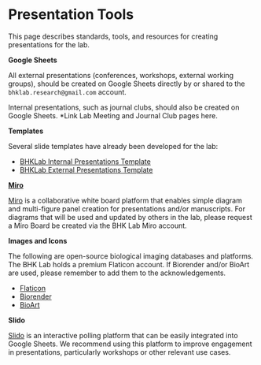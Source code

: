 # Presentation Tools

This page describes standards, tools, and resources for creating presentations for the lab.

**Google Sheets**

All external presentations (conferences, workshops, external working groups), should be created on Google Sheets directly by or shared to the `bhklab.research@gmail.com` account.

Internal presentations, such as journal clubs, should also be created on Google Sheets. *Link Lab Meeting and Journal Club pages here.


**Templates**

Several slide templates have already been developed for the lab: 

- [BHKLab Internal Presentations Template](https://docs.google.com/presentation/d/1GRdR3ExBVbXwgmjkHBp82i3x_mdQZPzJNHsEz1LiYWk/edit)
- [BHKLab External Presentations Template](https://docs.google.com/presentation/d/1B-iTfzHvVSOD9fW80NZz14ct6HENHWOgTxU8C673TmY/edit)



[**Miro**](#presentation_tools_miro)

[Miro](https://miro.com/login/) is a collaborative white board platform that enables simple diagram and multi-figure panel creation for presentations and/or manuscripts. For diagrams that will be used and updated by others in the lab, please request a Miro Board be created via the BHK Lab Miro account.


**Images and Icons**

The following are open-source biological imaging databases and platforms. The BHK Lab holds a premium Flaticon account. If Biorender and/or BioArt are used, please remember to add them to the acknowledgements.

- [Flaticon](https://www.flaticon.com/)
- [Biorender](https://www.biorender.com/)
- [BioArt](https://bioart.niaid.nih.gov/)



**Slido**

[Slido](https://www.slido.com/) is an interactive polling platform that can be easily integrated into Google Sheets. We recommend using this platform to improve engagement in presentations, particularly workshops or other relevant use cases.
